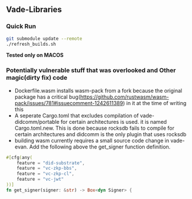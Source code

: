 ## Vade-Libraries

### Quick Run

```bash
git submodule update --remote
./refresh_builds.sh
```

**Tested only on MACOS**

### Potentially vulnerable stuff that was overlooked and Other magic(dirty fix) code
- Dockerfile.wasm installs wasm-pack from a fork because the original package has a critical bug(https://github.com/rustwasm/wasm-pack/issues/781#issuecomment-1242611389) in it at the time of writing this
- A seperate Cargo.toml that excludes compilation of vade-didcomm/portable for certain architectures is used. it is named Cargo.toml.new. This is done because rocksdb fails to compile for certain architectures and didcomm is the only plugin that uses rocksdb
-  building wasm currently requires a small source code change in vade-evan. Add the following above the get_signer function definition.

```Rust
#[cfg(any(
    feature = "did-substrate",
    feature = "vc-zkp-bbs",
    feature = "vc-zkp-cl",
    feature = "vc-jwt"
))]
fn get_signer(signer: &str) -> Box<dyn Signer> {
```

